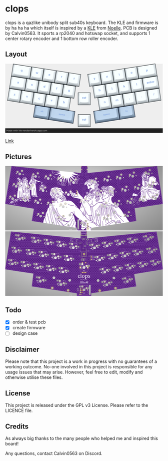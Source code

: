# clops

clops is a qazlike unibody split sub40s keyboard. The KLE and firmware is by ha ha ha which itself is inspired by a [KLE](http://www.keyboard-layout-editor.com/#/gists/c3c008118662d8631bc35f2af838a2c1) from [Noelle](https://github.com/fivedee). PCB is designed by Calvin0563. It sports a rp2040 and hotswap socket, and supports 1 center rotary encoder and 1 bottom row roller encoder.

## Layout

![](https://github.com/calvin-mcd/clops/blob/main/Images/KLE.png)

[Link](http://www.keyboard-layout-editor.com/#/gists/6cb4f40dfc184b6e9601f9cb672765c0)

## Pictures

![](https://github.com/calvin-mcd/clops/blob/main/Images/top.png)
![](https://github.com/calvin-mcd/clops/blob/main/Images/bottom.png)

## Todo

- [X] order & test pcb
- [X] create firmware
- [ ] design case

## Disclaimer

Please note that this project is a work in progress with no guarantees of a working outcome. No-one involved in this project is responsible for any usage issues that may arise. However, feel free to edit, modify and otherwise utilise these files.

## License

This project is released under the GPL v3 License. Please refer to the LICENCE file.

## Credits

As always big thanks to the many people who helped me and inspired this board!

Any questions, contact Calvin0563 on Discord. 